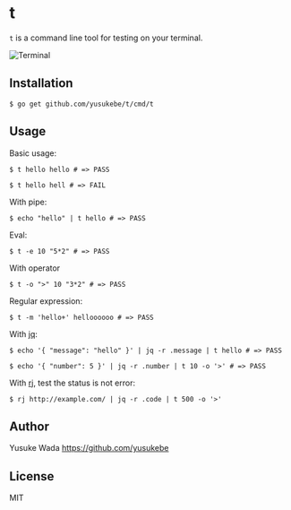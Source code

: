 # t

`t` is a command line tool for testing on your terminal.

![Terminal](https://user-images.githubusercontent.com/10682/140833442-541da082-8bbd-4637-9bbd-c57440a455a2.png)

## Installation

```
$ go get github.com/yusukebe/t/cmd/t
```

## Usage

Basic usage:

```
$ t hello hello # => PASS
```

```
$ t hello hell # => FAIL
```

With pipe:

```
$ echo "hello" | t hello # => PASS
```

Eval:

```
$ t -e 10 "5*2" # => PASS
```

With operator

```
$ t -o ">" 10 "3*2" # => PASS
```

Regular expression:

```
$ t -m 'hello+' helloooooo # => PASS
```

With [jq](https://stedolan.github.io/jq/):

```
$ echo '{ "message": "hello" }' | jq -r .message | t hello # => PASS
```

```
$ echo '{ "number": 5 }' | jq -r .number | t 10 -o '>' # => PASS
```

With [rj](https://github.com/yusukebe/rj), test the status is not error:

```
$ rj http://example.com/ | jq -r .code | t 500 -o '>'
```

## Author

Yusuke Wada <https://github.com/yusukebe>

## License

MIT